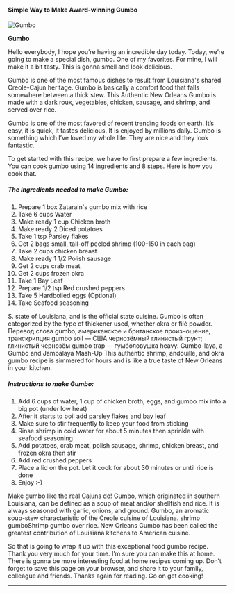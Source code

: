             

#### Simple Way to Make Award-winning Gumbo

![Gumbo](https://img-global.cpcdn.com/recipes/43538773/751x532cq70/gumbo-recipe-main-photo.jpg)

**Gumbo**

Hello everybody, I hope you’re having an incredible day today. Today, we’re going to make a special dish, gumbo. One of my favorites. For mine, I will make it a bit tasty. This is gonna smell and look delicious.

Gumbo is one of the most famous dishes to result from Louisiana's shared Creole-Cajun heritage. Gumbo is basically a comfort food that falls somewhere between a thick stew. This Authentic New Orleans Gumbo is made with a dark roux, vegetables, chicken, sausage, and shrimp, and served over rice.

Gumbo is one of the most favored of recent trending foods on earth. It’s easy, it is quick, it tastes delicious. It is enjoyed by millions daily. Gumbo is something which I’ve loved my whole life. They are nice and they look fantastic.

To get started with this recipe, we have to first prepare a few ingredients. You can cook gumbo using 14 ingredients and 8 steps. Here is how you cook that.

##### The ingredients needed to make Gumbo:

1.  Prepare 1 box Zatarain's gumbo mix with rice
2.  Take 6 cups Water
3.  Make ready 1 cup Chicken broth
4.  Make ready 2 Diced potatoes
5.  Take 1 tsp Parsley flakes
6.  Get 2 bags small, tail-off peeled shrimp (100-150 in each bag)
7.  Take 2 cups chicken breast
8.  Make ready 1 1/2 Polish sausage
9.  Get 2 cups crab meat
10.  Get 2 cups frozen okra
11.  Take 1 Bay Leaf
12.  Prepare 1/2 tsp Red crushed peppers
13.  Take 5 Hardboiled eggs (Optional)
14.  Take Seafood seasoning

S. state of Louisiana, and is the official state cuisine. Gumbo is often categorized by the type of thickener used, whether okra or filé powder. Перевод слова gumbo, американское и британское произношение, транскрипция gumbo soil — США чернозёмный глинистый грунт; глинистый чернозём gumbo trap — гумболовушка heavy. Gumbo-laya, a Gumbo and Jambalaya Mash-Up This authentic shrimp, andouille, and okra gumbo recipe is simmered for hours and is like a true taste of New Orleans in your kitchen.

##### Instructions to make Gumbo:

1.  Add 6 cups of water, 1 cup of chicken broth, eggs, and gumbo mix into a big pot (under low heat)
2.  After it starts to boil add parsley flakes and bay leaf
3.  Make sure to stir frequently to keep your food from sticking
4.  Rinse shrimp in cold water for about 5 minutes then sprinkle with seafood seasoning
5.  Add potatoes, crab meat, polish sausage, shrimp, chicken breast, and frozen okra then stir
6.  Add red crushed peppers
7.  Place a lid on the pot. Let it cook for about 30 minutes or until rice is done
8.  Enjoy :-)

Make gumbo like the real Cajuns do! Gumbo, which originated in southern Louisiana, can be defined as a soup of meat and/or shellfish and rice. It is always seasoned with garlic, onions, and ground. Gumbo, an aromatic soup-stew characteristic of the Creole cuisine of Louisiana. shrimp gumboShrimp gumbo over rice. New Orleans Gumbo has been called the greatest contribution of Louisiana kitchens to American cuisine.

So that is going to wrap it up with this exceptional food gumbo recipe. Thank you very much for your time. I’m sure you can make this at home. There is gonna be more interesting food at home recipes coming up. Don’t forget to save this page on your browser, and share it to your family, colleague and friends. Thanks again for reading. Go on get cooking!

* * *